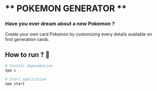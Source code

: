 # ** POKEMON GENERATOR **  

### Have you ever dream about a new Pokemon ?  
Create your own card Pokemon by customizing every details available on first generation cards.

## How to run ? 🚀

``` bash
# Install dependencies
npm i

# Start application
npm start
```
